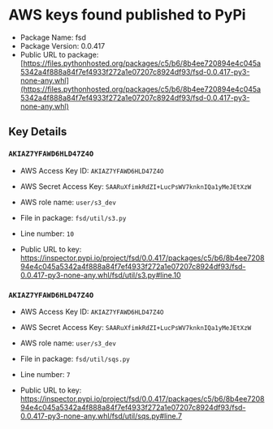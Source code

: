 # AWS keys found published to PyPi

* Package Name: fsd
* Package Version: 0.0.417
* Public URL to package: [https://files.pythonhosted.org/packages/c5/b6/8b4ee720894e4c045a5342a4f888a84f7ef4933f272a1e07207c8924df93/fsd-0.0.417-py3-none-any.whl](https://files.pythonhosted.org/packages/c5/b6/8b4ee720894e4c045a5342a4f888a84f7ef4933f272a1e07207c8924df93/fsd-0.0.417-py3-none-any.whl)

## Key Details

### `AKIAZ7YFAWD6HLD47Z4O`

* AWS Access Key ID: `AKIAZ7YFAWD6HLD47Z4O`
* AWS Secret Access Key: `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` 
* AWS role name: `user/s3_dev`
* File in package: `fsd/util/s3.py`
* Line number: `10`

* Public URL to key: https://inspector.pypi.io/project/fsd/0.0.417/packages/c5/b6/8b4ee720894e4c045a5342a4f888a84f7ef4933f272a1e07207c8924df93/fsd-0.0.417-py3-none-any.whl/fsd/util/s3.py#line.10



### `AKIAZ7YFAWD6HLD47Z4O`

* AWS Access Key ID: `AKIAZ7YFAWD6HLD47Z4O`
* AWS Secret Access Key: `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` 
* AWS role name: `user/s3_dev`
* File in package: `fsd/util/sqs.py`
* Line number: `7`

* Public URL to key: https://inspector.pypi.io/project/fsd/0.0.417/packages/c5/b6/8b4ee720894e4c045a5342a4f888a84f7ef4933f272a1e07207c8924df93/fsd-0.0.417-py3-none-any.whl/fsd/util/sqs.py#line.7


